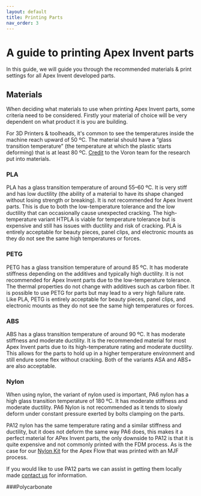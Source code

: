 ```yaml
---
layout: default
title: Printing Parts
nav_order: 3
---
```


# A guide to printing Apex Invent parts

In this guide, we will guide you through the recommended materials & print settings for all Apex Invent developed parts.

## Materials
When deciding what materials to use when printing Apex Invent parts, some criteria need to be considered.
Firstly your material of choice will be very dependent on what product it is you are building.

For 3D Printers & toolheads, it's common to see the temperatures inside the machine reach upward of 50 ºC.
The material should have a “glass transition temperature” (the temperature at which the plastic starts deforming) that is at least 80 ºC.
[Credit](https://docs.vorondesign.com/materials.html) to the Voron team for the research put into materials.

### PLA
PLA has a glass transition temperature of around 55–60 ºC. 
It is very stiff and has low ductility (the ability of a material to have its shape changed without losing strength or breaking). 
It is not recommended for Apex Invent parts. This is due to both the low-temperature tolerance and the low ductility that can occasionally cause unexpected cracking. 
The high-temperature variant HTPLA is viable for temperature tolerance but is expensive and still has issues with ductility and risk of cracking. 
PLA is entirely acceptable for beauty pieces, panel clips, and electronic mounts as they do not see the same high temperatures or forces.

### PETG
PETG has a glass transition temperature of around 85 ºC. 
It has moderate stiffness depending on the additives and typically high ductility. It is not recommended for Apex Invent parts due to the low-temperature tolerance. 
The thermal properties do not change with additives such as carbon fiber. It is possible to use PETG for parts but may lead to a very high failure rate. 
Like PLA, PETG is entirely acceptable for beauty pieces, panel clips, and electronic mounts as they do not see the same high temperatures or forces.

### ABS
ABS has a glass transition temperature of around 90 ºC. 
It has moderate stiffness and moderate ductility. It is the recommended material for most Apex Invent parts due to its high-temperature rating and moderate ductility. 
This allows for the parts to hold up in a higher temperature environment and still endure some flex without cracking. 
Both of the variants ASA and ABS+ are also acceptable.

### Nylon
When using nylon, the variant of nylon used is important, PA6 nylon has a high glass transition temperature of 180 ºC. 
It has moderate stiffness and moderate ductility. PA6 Nylon is not recommended as it tends to slowly deform under constant pressure exerted by bolts clamping on the parts. 

PA12 nylon has the same temperature rating and a similar stiffness and ductility, but it does not deform the same way PA6 does, this makes it a perfect material for APex Invent parts, the only downside to PA12 is that it is quite expensive and not commonly printed with the FDM process.  As is the case for our [Nylon Kit](https://apexinvent.co.za/) for the Apex Flow that was printed with an MJF process.

If you would like to use PA12 parts we can assist in getting them locally made [contact us](https://apexinvent.co.za/pages/contact) for information.

###Polycarbonate
